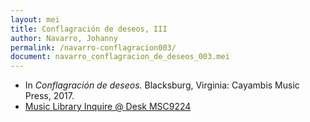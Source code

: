 ```yaml
---
layout: mei
title: Conflagración de deseos, III
author: Navarro, Johanny
permalink: /navarro-conflagracion003/
document: navarro_conflagracion_de_deseos_003.mei
---
```


- In *Conflagración de deseos.* Blacksburg, Virginia: Cayambis Music Press, 2017.
- <a href="https://tufts-primo.hosted.exlibrisgroup.com/permalink/f/bnf7qa/01TUN_ALMA21283209240003851" target="_blank">Music Library Inquire @ Desk MSC9224</a>
